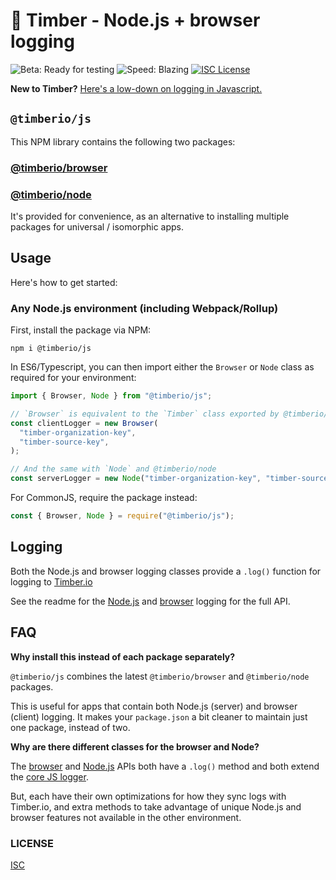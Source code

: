 # 🌲 Timber - Node.js + browser logging

![Beta: Ready for testing](https://img.shields.io/badge/early_release-beta-green.svg)
![Speed: Blazing](https://img.shields.io/badge/speed-blazing%20%F0%9F%94%A5-brightgreen.svg)
[![ISC License](https://img.shields.io/badge/license-ISC-ff69b4.svg)](LICENSE.md)

**New to Timber?** [Here's a low-down on logging in Javascript.](https://github.com/timberio/timber-js)

## `@timberio/js`

This NPM library contains the following two packages:

### [@timberio/browser](https://github.com/timberio/timber-js/tree/master/packages/browser)

### [@timberio/node](https://github.com/timberio/timber-js/tree/master/packages/node)

It's provided for convenience, as an alternative to installing multiple packages for universal / isomorphic apps.

## Usage

Here's how to get started:

### Any Node.js environment (including Webpack/Rollup)

First, install the package via NPM:

```
npm i @timberio/js
```

In ES6/Typescript, you can then import either the `Browser` or `Node` class as required for your environment:

```typescript
import { Browser, Node } from "@timberio/js";

// `Browser` is equivalent to the `Timber` class exported by @timberio/browser
const clientLogger = new Browser(
  "timber-organization-key",
  "timber-source-key",
);

// And the same with `Node` and @timberio/node
const serverLogger = new Node("timber-organization-key", "timber-source-key");
```

For CommonJS, require the package instead:

```js
const { Browser, Node } = require("@timberio/js");
```

## Logging

Both the Node.js and browser logging classes provide a `.log()` function for logging to [Timber.io](https://timber.io)

See the readme for the [Node.js](https://github.com/timberio/timber-js/tree/master/packages/node) and [browser](https://github.com/timberio/timber-js/tree/master/packages/browser) logging for the full API.

## FAQ

**Why install this instead of each package separately?**

`@timberio/js` combines the latest `@timberio/browser` and `@timberio/node` packages.

This is useful for apps that contain both Node.js (server) and browser (client) logging. It makes your `package.json` a bit cleaner to maintain just one package, instead of two.

**Why are there different classes for the browser and Node?**

The [browser](https://github.com/timberio/timber-js/tree/master/packages/browser) and [Node.js](https://github.com/timberio/timber-js/tree/master/packages/node) APIs both have a `.log()` method and both extend the [core JS logger](https://github.com/timberio/timber-js/tree/master/packages/core).

But, each have their own optimizations for how they sync logs with Timber.io, and extra methods to take advantage of unique Node.js and browser features not available in the other environment.

### LICENSE

[ISC](LICENSE.md)
